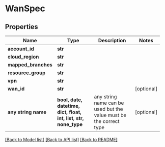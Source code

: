 # WanSpec


## Properties
Name | Type | Description | Notes
------------ | ------------- | ------------- | -------------
**account_id** | **str** |  | 
**cloud_region** | **str** |  | 
**mapped_branches** | **str** |  | 
**resource_group** | **str** |  | 
**vpn** | **str** |  | 
**wan_id** | **str** |  | [optional] 
**any string name** | **bool, date, datetime, dict, float, int, list, str, none_type** | any string name can be used but the value must be the correct type | [optional]

[[Back to Model list]](../README.md#documentation-for-models) [[Back to API list]](../README.md#documentation-for-api-endpoints) [[Back to README]](../README.md)


